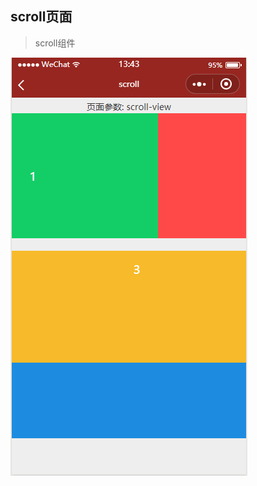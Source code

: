 ## scroll页面
>scroll组件

![scroll](https://raw.githubusercontent.com/ZhuWenTong/wechat/master/wechat/images/mdimg/sc.png)
